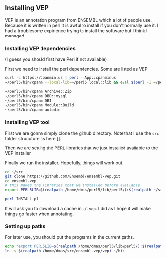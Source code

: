 ## Installing VEP

VEP is an annotation program from ENSEMBL which a lot of people use.
Because it is written in perl it is awful to install if you don't normally
use it. I had a troublesome expirience trying to install the software but
I think I managed.

### Installing VEP dependencies

(I guess you should first have Perl if not available)

First we need to install the perl dependencies. Some are listed as VEP

```bash
curl -L https://cpanmin.us | perl - App::cpanminus
~/perl5/bin/cpanm --local-lib=~/perl5 local::lib && eval $(perl -I ~/perl5/lib/perl5/ -Mlocal::lib)

~/perl5/bin/cpanm Archive::Zip
~/perl5/bin/cpanm DBD::mysql
~/perl5/bin/cpanm DBI
~/perl5/bin/cpanm Module::Build
~/perl5/bin/cpanm autodie
```

### Installing VEP tool

First we are gonna simply clone the github directory. Note that I use the
`src` folder strucuture as here [].

Then we are setting the PERL libraries that we just installed available
to the VEP installer

Finally we run the installer. Hopefully, things will work out.

```bash
cd ~/src
git clone https://github.com/Ensembl/ensembl-vep.git
cd ensembl-vep
# this makes the libraries that we installed before available
export PERL5LIB=$(realpath /home/dmas/perl5/lib/perl5/):$(realpath ~/src/ensembl-vep/)

perl INSTALL.pl

```

It will ask you to download a cache in `~/.vep`. I did as I hope it will make
things go faster when annotating.

### Setting up paths

For later use, you should put the programs in the current paths.

```bash
echo "export PERL5LIB=$(realpath /home/dmas/perl5/lib/perl5/):$(realpath ~/src/ensembl-vep/)" >>  ~/.bashrc_fsupekserver
ln -s $(realpath /home/dmas/src/ensembl-vep/vep) ~/bin
```
